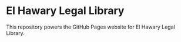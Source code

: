 # El Hawary Legal Library

This repository powers the GitHub Pages website for El Hawary Legal Library.